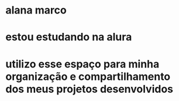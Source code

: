 # alana marco
# estou estudando na alura 
# utilizo esse espaço para minha organização e compartilhamento dos meus projetos desenvolvidos
